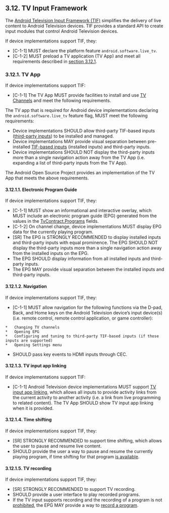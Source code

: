 ## 3.12\. TV Input Framework

The [Android Television Input Framework (TIF)](
http://source.android.com/devices/tv/index.html) simplifies the delivery of live
content to Android Television devices. TIF provides a standard API to create
input modules that control Android Television devices.

If device implementations support TIF, they:

*    [C-1-1] MUST declare the platform feature `android.software.live_tv`.
*    [C-1-2] MUST preload a TV application (TV App) and meet all requirements
     described in [section 3.12.1](#3_12_tv-input-framework).

### 3.12.1\. TV App

If device implementations support TIF:

*    [C-1-1] The TV App MUST provide facilities to install and use [TV Channels](
http://developer.android.com/reference/android/media/tv/TvContract.Channels.html)
and meet the following requirements.

The TV app that is required for Android device implementations declaring the
`android.software.live_tv` feature flag, MUST meet the following requirements:

*   Device implementations SHOULD allow third-party TIF-based inputs
    ([third-party inputs](
    https://source.android.com/devices/tv/index.html#third-party_input_example))
    to be installed and managed.
*   Device implementations MAY provide visual separation between pre-installed
    [TIF-based inputs](
    https://source.android.com/devices/tv/index.html#tv_inputs)
    (installed inputs) and third-party inputs.
*   Device implementations SHOULD NOT display the third-party inputs more than a
    single navigation action away from the TV App (i.e. expanding a list of
    third-party inputs from the TV App).

The Android Open Source Project provides an implementation of the TV App that
meets the above requirements.

#### 3.12.1.1\. Electronic Program Guide

If device implementations support TIF, they:

*    [C-1-1] MUST show an informational and
interactive overlay, which MUST include an electronic program guide (EPG)
generated from the values in the [TvContract.Programs](
https://developer.android.com/reference/android/media/tv/TvContract.Programs.html)
fields.
*   [C-1-2] On channel change, device implementations MUST display EPG data for
    the currently playing program.
*   [SR] The EPG is STRONGLY RECOMMENDED to display installed inputs and
    third-party inputs with equal prominence. The EPG SHOULD NOT display the
    third-party inputs more than a single navigation action away from the
    installed inputs on the EPG.
*   The EPG SHOULD display information from all installed inputs and third-party
    inputs.
*   The EPG MAY provide visual separation between the installed inputs and
    third-party inputs.

#### 3.12.1.2\. Navigation

If device implementations support TIF, they:

*    [C-1-1] MUST allow navigation for the following functions via
the D-pad, Back, and Home keys on the Android Television device’s input
device(s) (i.e. remote control, remote control application, or game controller):

    *   Changing TV channels
    *   Opening EPG
    *   Configuring and tuning to third-party TIF-based inputs (if those inputs are supported)
    *   Opening Settings menu

*    SHOULD pass key events to HDMI inputs through CEC.

#### 3.12.1.3\. TV input app linking

If device implementations support TIF:

*    [C-1-1] Android Television device implementations MUST support
[TV input app linking](
http://developer.android.com/reference/android/media/tv/TvContract.Channels.html#COLUMN_APP_LINK_INTENT_URI),
which allows all inputs to provide activity links from the current activity to
another activity (i.e. a link from live programming to related content). The TV
App SHOULD show TV input app linking when it is provided.

#### 3.12.1.4\. Time shifting

If device implementations support TIF, they:

*    [SR] STRONGLY RECOMMENDED to support time shifting, which allows the user
to pause and resume live content.
*    SHOULD provide the user a way to pause and resume the currently playing
program, if time shifting for that program [is available](
https://developer.android.com/reference/android/media/tv/TvInputManager.html#TIME_SHIFT_STATUS_AVAILABLE).

#### 3.12.1.5\. TV recording

If device implementations support TIF, they:

*    [SR] STRONGLY RECOMMENDED to support TV recording.
*    SHOULD provide a user interface to play recorded
programs.
*    If the TV input supports recording and the recording of a program is not
[prohibited](
https://developer.android.com/reference/android/media/tv/TvContract.Programs.html#COLUMN_RECORDING_PROHIBITED),
the EPG MAY provide a way to [record a program](
https://developer.android.com/reference/android/media/tv/TvInputInfo.html#canRecord%28%29).
